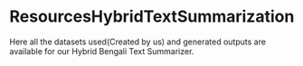 # ResourcesHybridTextSummarization
Here all the datasets used(Created by us) and generated outputs are available for our Hybrid Bengali Text Summarizer.


